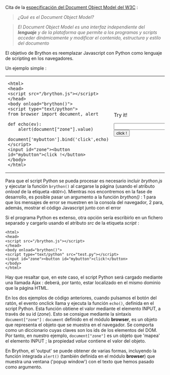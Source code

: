 Cita de la [especificación del Document Object Model del W3C](http://www.w3.org/DOM/) :

> _¿Qué es el Document Object Model?_

> _El Document Object Model es una interfaz independiente del **lenguaje** y de la plataforma que permite a los programas y scripts acceder dinámicamente y modificar el contenido, estructura y estilo del documento_

El objetivo de Brython es reemplazar Javascript con Python como lenguaje de scripting en los navegadores.

Un ejemplo simple :

<table>
<tr>
<td>

    <html>
    <head>
    <script src="/brython.js"></script>
    </head>
    <body onload="brython()">
    <script type="text/python">
    from browser import document, alert

    def echo(ev):
        alert(document["zone"].value)
    
    document['mybutton'].bind('click',echo)
    </script>
    <input id="zone"><button id="mybutton">click !</button>
    </body>
    </html>

</td>
<td>

Try it!

<script type="text/python">
from browser import document, alert

def echo(ev):
    alert(document["zone"].value)

document['mybutton'].bind('click',echo)
</script>

<input id="zone"><button id="mybutton">click !</button>

</td>
</tr>
</table>

Para que el script Python se pueda procesar es necesario incluir _brython.js_ y ejecutar la función `brython()` al cargarse la página (usando el atributo _onload_ de la etiqueta `<BODY>`). Mientras nos encontremos en la fase de desarrollo, es posible pasar un argumento a la función _brython()_ : 1 para que los mensajes de error se muestren en la consola del navegador, 2 para, además, mostrar el código Javascript junto con el error

Si el programa Python es extenso, otra opción sería escribirlo en un fichero separado y cargarlo usando el atributo _src_ de la etiqueta _script_ :

    <html>
    <head>
    <script src="/brython.js"></script>
    </head>
    <body onload="brython()">
    <script type="text/python" src="test.py"></script>
    <input id="zone"><button id="mybutton">click!</button>
    </body>
    </html>

Hay que resaltar que, en este caso, el script Python será cargado mediante una llamada Ajax : deberá, por tanto, estar localizado en el mismo dominio que la página HTML.

En los dos ejemplos de código anteriores, cuando pulsamos el botón del ratón, el evento onclick llama y ejecuta la función `echo()`, definida en el script Python. Esta función obtiene el valor mediante el elemento INPUT, a través de su id (_zone_). Esto se consigue mediante la sintaxis `document["zone"]` : `document` definido en el módulo **browser**, es un objeto que representa el objeto que se muestra en el navegador. Se comporta como un diccionario cuyas claves son los ids de los elementos del DOM. Por tanto, en nuestro ejemplo, `document["zone"]` es un objeto que 'mapea' el elemento INPUT ; la propiedad _value_ contiene el valor del objeto.

En Brython, el 'output' se puede obtener de varias formas, incluyendo la función integrada `alert()` (también definida en el módulo **browser**) que muestra una ventana ('popup window') con el texto que hemos pasado como argumento.
